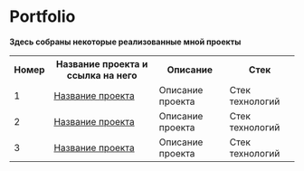 # Portfolio
**Здесь собраны некоторые реализованные мной проекты**

<table>
  <tr>
    <th>Номер</th>
    <th>Название проекта и ссылка на него</th>
    <th>Описание</th>
    <th>Стек</th>
  </tr>
  <tr>
    <td>1</td>
    <td><a href="#">Название проекта</a></td>
    <td>Описание проекта</td>
    <td>Стек технологий</td>
  </tr>
  <tr>
    <td>2</td>
    <td><a href="#">Название проекта</a></td>
    <td>Описание проекта</td>
    <td>Стек технологий</td>
  </tr>
  <tr>
    <td>3</td>
    <td><a href="#">Название проекта</a></td>
    <td>Описание проекта</td>
    <td>Стек технологий</td>
  </tr>
</table>
